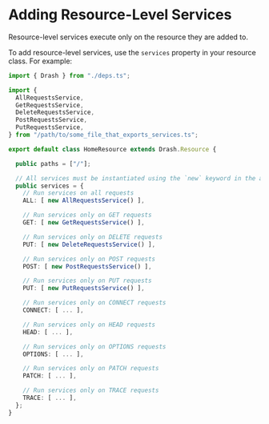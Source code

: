 # Adding Resource-Level Services

Resource-level services execute only on the resource they are added to.

To add resource-level services, use the `services` property in your resource
class. For example:

```typescript
import { Drash } from "./deps.ts";

import {
  AllRequestsService,
  GetRequestsService,
  DeleteRequestsService,
  PostRequestsService,
  PutRequestsService,
} from "/path/to/some_file_that_exports_services.ts";

export default class HomeResource extends Drash.Resource {

  public paths = ["/"];

  // All services must be instantiated using the `new` keyword in the arrays
  public services = {
    // Run services on all requests
    ALL: [ new AllRequestsService() ],

    // Run services only on GET requests
    GET: [ new GetRequestsService() ],

    // Run services only on DELETE requests
    PUT: [ new DeleteRequestsService() ],

    // Run services only on POST requests
    POST: [ new PostRequestsService() ],

    // Run services only on PUT requests
    PUT: [ new PutRequestsService() ],

    // Run services only on CONNECT requests
    CONNECT: [ ... ],

    // Run services only on HEAD requests
    HEAD: [ ... ],

    // Run services only on OPTIONS requests
    OPTIONS: [ ... ],

    // Run services only on PATCH requests
    PATCH: [ ... ],

    // Run services only on TRACE requests
    TRACE: [ ... ],
  };
}
```
